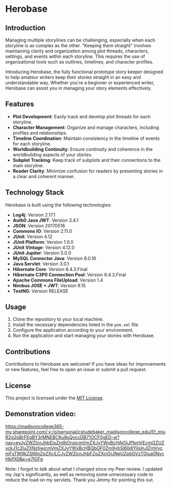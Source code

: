 # Herobase

## Introduction

Managing multiple storylines can be challenging, especially when each storyline is as complex as the other. "Keeping them straight" involves maintaining clarity and organization among plot threads, characters, settings, and events within each storyline. This requires the use of organizational tools such as outlines, timelines, and character profiles.

Introducing Herobase, the fully functional prototype story keeper designed to help amateur writers keep their stories straight in an easy and understandable way. Whether you're a beginner or experienced writer, Herobase can assist you in managing your story elements effectively.

## Features

- **Plot Development**: Easily track and develop plot threads for each storyline.
- **Character Management**: Organize and manage characters, including profiles and relationships.
- **Timeline Coordination**: Maintain consistency in the timeline of events for each storyline.
- **Worldbuilding Continuity**: Ensure continuity and coherence in the worldbuilding aspects of your stories.
- **Subplot Tracking**: Keep track of subplots and their connections to the main storyline.
- **Reader Clarity**: Minimize confusion for readers by presenting stories in a clear and coherent manner.

## Technology Stack

Herobase is built using the following technologies:

- **Log4j**: Version 2.17.1
- **Auth0 Java JWT**: Version 3.4.1
- **JSON**: Version 20170516
- **Commons IO**: Version 2.11.0
- **JUnit**: Version 4.12
- **JUnit Platform**: Version 1.0.0
- **JUnit Vintage**: Version 4.12.0
- **JUnit Jupiter**: Version 5.0.0
- **MySQL Connector Java**: Version 8.0.16
- **Java Servlet**: Version 3.0.1
- **Hibernate Core**: Version 6.4.3.Final
- **Hibernate C3P0 Connection Pool**: Version 6.4.3.Final
- **Apache Commons FileUpload**: Version 1.4
- **Nimbus JOSE + JWT**: Version 9.15
- **TestNG**: Version RELEASE

## Usage

1. Clone the repository to your local machine.
2. Install the necessary dependencies listed in the `pom.xml` file.
3. Configure the application according to your environment.
4. Run the application and start managing your stories with Herobase.

## Contributions

Contributions to Herobase are welcome! If you have ideas for improvements or new features, feel free to open an issue or submit a pull request.

## License

This project is licensed under the [MIT License](LICENSE).

## Demonstration video:

https://madisoncollege365-my.sharepoint.com/:v:/g/personal/cstudebaker_madisoncollege_edu/Ef_miuR2g2pBrFEgBY3rMNEBCKu8sQyccDB71OCF0gED-w?nav=eyJyZWZlcnJhbEluZm8iOnsicmVmZXJyYWxBcHAiOiJPbmVEcml2ZUZvckJ1c2luZXNzIiwicmVmZXJyYWxBcHBQbGF0Zm9ybSI6IldlYiIsInJlZmVycmFsTW9kZSI6InZpZXciLCJyZWZlcnJhbFZpZXciOiJNeUZpbGVzTGlua0NvcHkifX0&e=e7IGFg

Note: I forgot to talk about what I changed since my Peer review. I updated my Jsp's significantly, as well as removing some unnecessary code to reduce the load on my servlets. Thank you Jimmy for pointing this out.

